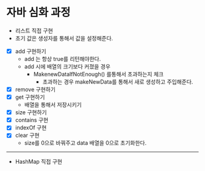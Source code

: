 # 자바 심화 과정

- 리스트 직접 구현
- 초기 값은 생성자를 통해서 값을 설정해준다.
- [x] add 구현하기
  - add 는 항상 true를 리턴해야한다.
  - add 시에 배열의 크기보다 커졌을 경우
    - MakenewDataIfNotEnough() 를통해서 초과하는지 체크
      - 초과하는 경우 makeNewData를 통해서 새로 생성하고 주입해준다.
- [x] remove 구현하기
- [x] get 구현하기
  - 배열을 통해서 저장시키기
- [x] size 구현하기
- [x] contains 구현
- [x] indexOf 구현
- [x] clear 구현
  - size를 0으로 바꿔주고 data 배열을 0으로 초기화한다.

---

- HashMap 직접 구현